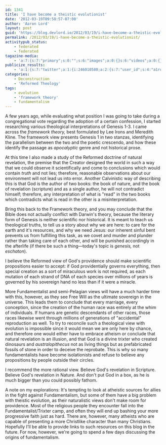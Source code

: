 ```yaml
---
id: 1341
title: 'I have become a theistic evolutionist'
date: '2012-03-19T09:58:57-07:00'
author: 'Aaron Lord'
layout: post
guid: 'https://blog.devlord.io/2012/03/19/i-have-become-a-theistic-evolutionist/'
permalink: /2012/03/19/i-have-become-a-theistic-evolutionist/
activitypub_status:
    - federated
    - federated
tagazine-media:
    - 'a:7:{s:7:"primary";s:0:"";s:6:"images";a:0:{}s:6:"videos";a:0:{}s:11:"image_count";s:1:"0";s:6:"author";s:8:"28099389";s:7:"blog_id";s:8:"28571045";s:9:"mod_stamp";s:19:"2012-03-19 18:04:31";}'
publicize_results:
    - 'a:1:{s:7:"twitter";a:1:{i:246010580;a:2:{s:7:"user_id";s:4:"a1rd";s:7:"post_id";s:18:"181801955138605056";}}}'
categories:
    - Deconstruction
    - 'Reformed Theology'
tags:
    - evolution
    - 'framework theory'
    - fundamentalism
---
```


A few years ago, while evaluating what position I was going to take during a congregational vote regarding the adoption of a certain confession, I started researching various theological interpretations of Genesis 1-3. I came across the <em>framework theory,</em> best formulated by Lee Irons and Meredith Kline. The framework view presents Genesis 1 in two stanzas, identifying the parallelism between the two and the poetic crescendo, and how these identify the passage as <em>apocalyptic</em> genre and not historical prose.

At this time I also made a study of the Reformed doctrine of natural revelation, the premise that the Creator designed the world in such a way that we could observe it scientifically and come to conclusions which would contain <em>truth</em> and not lies; therefore, reasonable observations about our environment will not lead us into error. Another Calvinistic way of describing this is that God is the author of two books: the book of nature, and the book of revelation (scripture) and as a single author, he will not contradict himself; therefore, any interpretation of what is "read" in the two books which contradicts what is read in the other is a misinterpretation.

Bring this back to the Framework theory, and you may conclude that the Bible does not actually conflict with Darwin's theory, because the literary form of Genesis is neither scientific nor historical. It is meant to teach us theological truths, to tell us a story about why we are here: to care for the earth and it's resources, and why we need Jesus: our inherent sinful bent prevents us from fulfilling this task, as we covet and murder and plunder rather than taking care of each other, and will be punished accordingly in the afterlife (if there be such a thing—today's topic is <em>genesis,</em> not <em>eschaton</em>).

I believe the Reformed view of God's providence should make scientific propositions easier to accept: if God providentially governs everything, then special creation as a sort of miraculous work is not required, as each mutation of each strand of DNA of each species over millions of years is governed by his sovereign hand no less than if it were a miracle.

More Fundamentalist and semi-Pelagian views will have a much harder time with this, however, as they see Free Will as the ultimate sovereign in the universe. This leads them to conclude that every marriage, every conception, since the creation of the human race was entirely at the whim of individuals. If humans are genetic descendants of other races, those races likewise went through millions of generations of "accidental" reproduction as well. To try to reconcile such a theological view with evolution is impossible since it would mean we are only here by chance, and therefore one would either have to embrace atheism or conclude that natural revelation is an illusion, and that God is a divine trixter who created dinosaurs and <em>australopithecus</em> not as living things but as prefabricated fossils of stone in order to deceive the reprobate. This is why so many fundamentalists have become isolationists and refuse to believe any propositions by people outside their circles.

I recommend the more rational view. Believe God's revelation in Scripture. Believe God's revelation in Nature. And don't put God in a box, as he is much bigger than you could possibly fathom.

A note on my explorations: It's tempting to look at atheistic sources for allies in the fight against Fundamentalism, but some of them have a big problem with theistic evolution, as their naturalistic views don't make room for providence. Most of the religious people they encounter fall into the Fundamentalist/Trixter camp, and often they will end up bashing your more progressive faith just as hard. There are, however, many atheists who are capable of presenting a more Christlike character than many Christians. Hopefully I'll be able to provide links to such resources on this blog in the future. For now, however, we're going to spend a few days discussing the origins of fundamentalism.